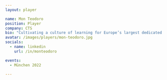 ```yaml
---
layout: player

name: Mon Teodoro
position: Player
company: CTS
bio: "Cultivating a culture of learning for Europe’s largest dedicated Google partner"
avatar: /images/players/mon-teodoro.jpg
socials:
  - name: linkedin
    url: /in/monteodoro

events:
  - München 2022

---
```

